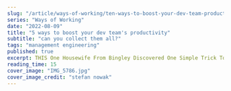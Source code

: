 ```yaml
---
slug: "/article/ways-of-working/ten-ways-to-boost-your-dev-team-productivity"
series: "Ways of Working"
date: "2022-08-09"
title: "5 ways to boost your dev team's productivity"
subtitle: "can you collect them all?"
tags: "management engineering"
published: true
excerpt: THIS One Housewife From Bingley Discovered One Simple Trick To 10x Her Entire Dev Team's Velocity. Scrum Consultants Hate Her!
reading_time: 15
cover_image: "IMG_5786.jpg"
cover_image_credit: "stefan nowak"
---
```


